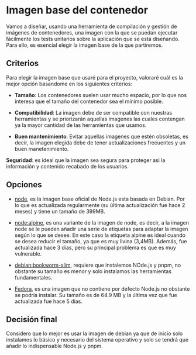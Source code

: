 # Imagen base del contenedor

Vamos a diseñar, usando una herramienta de compilación y gestión de imágenes de contenedores, una imagen con la que se puedan ejecutar fácilmente los tests unitarios sobre la aplicación que se está diseñando. Para ello, es esencial elegir la imagen base de la que partiremos.


## Criterios

Para elegir la imagen base que usaré para el proyecto, valoraré cuál es la mejor opción basandome en los siguientes criterios:

+ **Tamaño**: Los contenedores suelen usar mucho espacio, por lo que nos interesa que el tamaño del contenedor sea el mínimo posible.

+ **Compatibilidad**: La imagen debe de ser compatible con nuestras herramientas y se priorizarán aquellas imagenes las cuales contengan ya la mayor cantidad de las herramientas que usamos.

+ **Buen mantenimiento**: Evitar aquellas imagenes que estén obsoletas, es decir, la imagen elegida debe de tener actualizaciones frecuentes y un buen manetenimiento.

**Seguridad**: es ideal que la imagen sea segura para proteger asi la información y contenido recabado de los usuarios.


## Opciones
+ [node](https://hub.docker.com/_/node), es la imagen base oficial de Node.js esta basada en Debian. Por lo que es actualizada regularmente (su última actualización fue hace 2 meses) y tiene un tamaño de 399MB.

+ [node:alpine](https://hub.docker.com/_/alpine), es una variante de la imagen de node, es decir, a la imagen node se le pueden añadir una serie de etiquetas para adaptar la imagen según lo que se desee. En este caso la etiqueta alpine es ideal cuando se desea reducir el tamaño, ya que es muy livina (3,4MB). Además, fue actualizada hace 3 días, pero su principal problema es que es muy vulnerable.

+ [debian:bookworm-slim](https://hub.docker.com/_/debian), requiere que instalemos NOde.js y pnpm, no obstante su tamaño es menor y solo instalamos las herramientas fundamentales.

+ [Fedora](https://hub.docker.com/_/fedora), es una imagen que no contiene por defecto Node.js no obstante se podría instalar. Su tamaño es de 64.9 MB y la última vez que fue actualizada fue hace 5 días.

## Decisión final
Considero que lo mejor es usar la imagen de debian ya que de inicio solo instalamos lo básico y necesario del sistema operativo y solo se tendrá que añadir lo indispensable Node.js y pnpm.